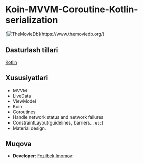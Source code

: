# Koin-MVVM-Coroutine-Kotlin-serialization

[![TheMovieDb](http://image.tmdb.org/t/p/w1920_and_h600_multi_faces_filter(duotone,032541,01b4e4)/6LfVuZBiOOCtqch5Ukspjb9y0EB.jpg)](https://www.themoviedb.org/)

## Dasturlash tillari

[Kotlin](https://kotlinlang.org/)

## Xususiyatlari

*   MVVM
*   LiveData
*   ViewModel
*   Koin
*   Coroutines
*   Handle network status and network failures
*   ConstraintLayout(guidelines, barriers... `etc`)
*   Material design.

## Muqova
- **Developer**: [Fozilbek Imomov]( [![Gmail](https://ssl.gstatic.com/ui/v1/icons/mail/rfr/logo_gmail_lockup_default_1x.png)](mailto:fozilbekimomov@gmail.com?Subject=Hello%20Fozilbek%20Imomov))

